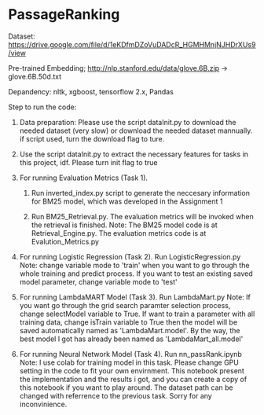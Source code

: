 # PassageRanking

Dataset: https://drive.google.com/file/d/1eKDfmDZoVuDADcR_HGMHMnjNJHDrXUs9/view

Pre-trained Embedding; http://nlp.stanford.edu/data/glove.6B.zip -> glove.6B.50d.txt

Depandency: nltk, xgboost, tensorflow 2.x, Pandas

Step to run the code:

1. Data preparation: Please use the script dataInit.py to download the needed dataset (very slow) or download the needed dataset mannually. if script used, turn the download flag to ture.

2. Use the script dataInit.py to extract the necessary features for tasks in this project, idf. Please turn init flag to true

3. For running Evaluation Metrics (Task 1).
    1. Run inverted_index.py script to generate the neccesary information for BM25 model, which was developed in the Assignment 1

    2. Run BM25_Retrieval.py. The evaluation metrics will be invoked when the retrieval is finished.
    Note: The BM25 model code is at Retrieval_Engine.py. The evaluation metrics code is at Evalution_Metrics.py

4. For running Logistic Regression (Task 2). Run LogisticRegression.py
Note: change variable mode to 'train' when you want to go through the whole training and predict process. If you want to test an existing saved model parameter, change variable mode to 'test'

5. For running LambdaMART Model (Task 3). Run LambdaMart.py
Note: If you want go through the grid search paramter selection process, change selectModel variable to True. If want to 
train a parameter with all training data, change isTrain variable to True then the model will be saved automatically named as 'LambdaMart.model'. By the way, the best model I got has already been named as 'LambdaMart_all.model'

6. For running Neural Network Model (Task 4). Run nn_passRank.ipynb
Note: I use colab for training model in this task. Please change GPU setting in the code to fit your own envirnment. This notebook present the implementation and the results i got, and you can create a copy of this notebook if you want to play around. The dataset path can be changed with referrence to the previous task. Sorry for any inconvinience.
